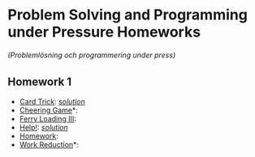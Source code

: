 Problem Solving and Programming under Pressure Homeworks
===

###### (Problemlösning och programmering under press)

## Homework 1

- [Card Trick](https://kth.kattis.com/problems/cardtrick2): _[solution](src/main/scala/popup/hw1/JCardTrick.java)_
- [Cheering Game](https://kth.kattis.com/problems/cheergame)*: _[]()_
- [Ferry Loading III](https://kth.kattis.com/problems/ferryloading3): _[]()_
- [Help!](https://kth.kattis.com/problems/help2): _[solution](src/main/scala/popup/hw1/Help.java)_
- [Homework](https://kth.kattis.com/problems/homework): _[]()_
- [Work Reduction](https://kth.kattis.com/problems/reduction)*: _[]()_
